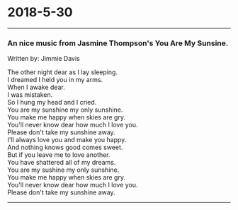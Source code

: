 2018-5-30
===
***

### An nice music from Jasmine Thompson's You Are My Sunsine.<br>
Written by: Jimmie Davis<br>

The other night dear as I lay sleeping.<br>
I dreamed I held you in my arms.<br>
When I awake dear.<br>
I was mistaken.<br>
So I hung my head and I cried.<br>
You are my sunshine my only sunshine.<br>
You make me happy when skies are gry.<br>
You'll never know dear how much I love you.<br>
Please don't take my sunshine away.<br>
I'll always love you and make you happy.<br>
And nothing knows good comes sweet.<br>
But if you leave me to love another.<br>
You have shattered all of my dreams.<br>
You are my sushine my only sunshine.<br>
You make me happy when skies are gry.<br>
You'll never know dear how much I love you.<br>
Please don't take my sunshine away.<br>

***